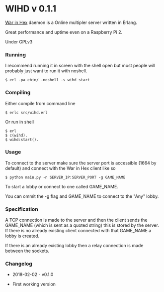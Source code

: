 # WIHD v 0.1.1

[War in Hex](https://github.com/wolfmankurd/war_in_hex) daemon is a Online multipler server written in Erlang.

Great performance and uptime even on a Raspberry Pi 2.

Under GPLv3

### Running

I recommend running it in screen with the shell open but most people will probably just want to run it with noshell.

```
$ erl -pa ebin/ -noshell -s wihd start
```

### Compiling

Either compile from command line

```
$ erlc src/wihd.erl
```

Or run in shell

```
$ erl
$ c(wihd).
$ wihd:start().
```

### Usage

To connect to the server make sure the server port is accessible (1664 by default) and connect with the War in Hex client like so

```
$ python main.py -n SERVER_IP:SERVER_PORT -g GAME_NAME
```

To start a lobby or connect to one called GAME_NAME.

You can ommit the -g flag and GAME_NAME to connect to the "Any" lobby.

### Specification

A TCP connection is made to the server and then the client sends the GAME_NAME (which is sent as a quoted string) this is stored by the server. If there is no already existing client connected with that GAME_NAME a lobby is created.

If there is an already existing lobby then a relay connection is made between the sockets.

### Changelog

* 2018-02-02 - v0.1.0
- First working version
